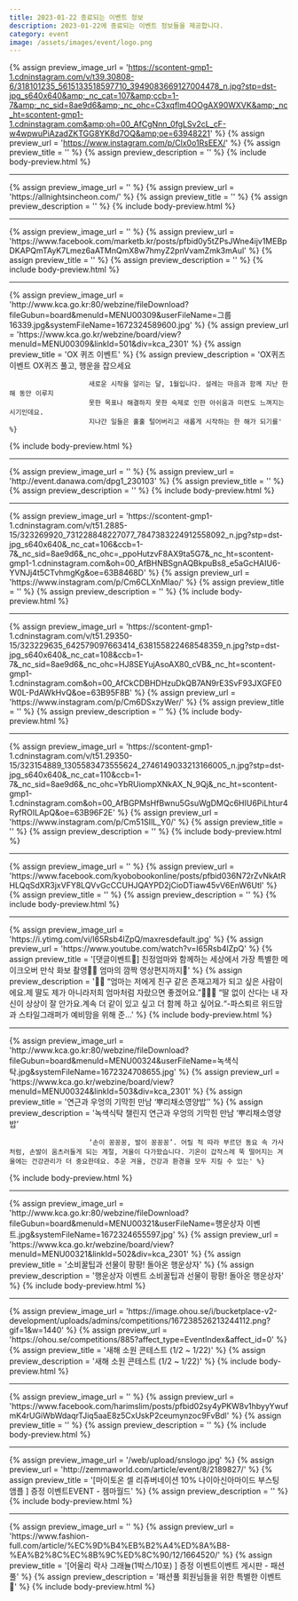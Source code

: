 ```yaml
---
title: 2023-01-22 종료되는 이벤트 정보
description: 2023-01-22에 종료되는 이벤트 정보들을 제공합니다.
category: event
image: /assets/images/event/logo.png
---
```

{% assign preview_image_url = 'https://scontent-gmp1-1.cdninstagram.com/v/t39.30808-6/318101235_5615133518597710_3949083669127004478_n.jpg?stp=dst-jpg_s640x640&amp;_nc_cat=107&amp;ccb=1-7&amp;_nc_sid=8ae9d6&amp;_nc_ohc=C3xqflm4OOgAX90WXVK&amp;_nc_ht=scontent-gmp1-1.cdninstagram.com&amp;oh=00_AfCgNnn_0fgLSv2cL_cF-w4wpwuPiAzadZKTGG8YK8d7OQ&amp;oe=63948221' %}
{% assign preview_url = 'https://www.instagram.com/p/Clx0o1RsEEX/' %}
{% assign preview_title = '' %}
{% assign preview_description = '' %}
{% include body-preview.html %}
<hr>{% assign preview_image_url = '' %}
{% assign preview_url = 'https://allnightsincheon.com/' %}
{% assign preview_title = '' %}
{% assign preview_description = '' %}
{% include body-preview.html %}
<hr>{% assign preview_image_url = '' %}
{% assign preview_url = 'https://www.facebook.com/marketb.kr/posts/pfbid0y5tZPsJWne4ijv1MEBpDKAPQmTAyK7Lmez6aATMnQmX8w7hmyZ2pnVvamZmk3mAul' %}
{% assign preview_title = '' %}
{% assign preview_description = '' %}
{% include body-preview.html %}
<hr>{% assign preview_image_url = 'http://www.kca.go.kr:80/webzine/fileDownload?fileGubun=board&menuId=MENU00309&userFileName=그룹 16339.jpg&systemFileName=1672324589600.jpg' %}
{% assign preview_url = 'https://www.kca.go.kr/webzine/board/view?menuId=MENU00309&linkId=501&div=kca_2301' %}
{% assign preview_title = 'OX 퀴즈 이벤트' %}
{% assign preview_description = 'OX퀴즈 이벤트			OX퀴즈 풀고, 행운을 잡으세요																						새로운 시작을 알리는 달, 1월입니다. 설레는 마음과 함께 지난 한 해 동안 이루지 						못한 목표나 해결하지 못한 숙제로 인한 아쉬움과 미련도 느껴지는 시기인데요. 						지나간 일들은 훌훌 털어버리고 새롭게 시작하는 한 해가 되기를' %}
{% include body-preview.html %}
<hr>{% assign preview_image_url = '' %}
{% assign preview_url = 'http://event.danawa.com/dpg1_230103' %}
{% assign preview_title = '' %}
{% assign preview_description = '' %}
{% include body-preview.html %}
<hr>{% assign preview_image_url = 'https://scontent-gmp1-1.cdninstagram.com/v/t51.2885-15/323269920_731228848227077_7847383224912558092_n.jpg?stp=dst-jpg_s640x640&amp;_nc_cat=106&amp;ccb=1-7&amp;_nc_sid=8ae9d6&amp;_nc_ohc=_ppoHutzvF8AX9ta5G7&amp;_nc_ht=scontent-gmp1-1.cdninstagram.com&amp;oh=00_AfBHNBSgnAQBkpuBs8_e5aGcHAIU6-YVNJj4t5CTvhmgKg&amp;oe=63B8468D' %}
{% assign preview_url = 'https://www.instagram.com/p/Cm6CLXnMlao/' %}
{% assign preview_title = '' %}
{% assign preview_description = '' %}
{% include body-preview.html %}
<hr>{% assign preview_image_url = 'https://scontent-gmp1-1.cdninstagram.com/v/t51.29350-15/323229635_642579097663414_638155822468548359_n.jpg?stp=dst-jpg_s640x640&amp;_nc_cat=108&amp;ccb=1-7&amp;_nc_sid=8ae9d6&amp;_nc_ohc=HJ8SEYujAsoAX80_cVB&amp;_nc_ht=scontent-gmp1-1.cdninstagram.com&amp;oh=00_AfCkCDBHDHzuDkQB7AN9rE3SvF93JXGFE0W0L-PdAWkHvQ&amp;oe=63B95F8B' %}
{% assign preview_url = 'https://www.instagram.com/p/Cm6DSxzyWer/' %}
{% assign preview_title = '' %}
{% assign preview_description = '' %}
{% include body-preview.html %}
<hr>{% assign preview_image_url = 'https://scontent-gmp1-1.cdninstagram.com/v/t51.29350-15/323154889_1305583473555624_2746149033213166005_n.jpg?stp=dst-jpg_s640x640&amp;_nc_cat=110&amp;ccb=1-7&amp;_nc_sid=8ae9d6&amp;_nc_ohc=YbRUiompXNkAX_N_9Qj&amp;_nc_ht=scontent-gmp1-1.cdninstagram.com&amp;oh=00_AfBGPMsHfBwnu5GsuWgDMQc6HIU6PiLhtur4RyfROILApQ&amp;oe=63B96F2E' %}
{% assign preview_url = 'https://www.instagram.com/p/Cm51SIlL_Y0/' %}
{% assign preview_title = '' %}
{% assign preview_description = '' %}
{% include body-preview.html %}
<hr>{% assign preview_image_url = '' %}
{% assign preview_url = 'https://www.facebook.com/kyobobookonline/posts/pfbid036N72rZvNkAtRHLQqSdXR3jxVFY8LQVvGcCCUHJQAYPD2jCioDTiaw45vV6EnW6Utl' %}
{% assign preview_title = '' %}
{% assign preview_description = '' %}
{% include body-preview.html %}
<hr>{% assign preview_image_url = 'https://i.ytimg.com/vi/I65Rsb4lZpQ/maxresdefault.jpg' %}
{% assign preview_url = 'https://www.youtube.com/watch?v=I65Rsb4lZpQ' %}
{% assign preview_title = '[댓글이벤트💛] 친정엄마와 함께하는 세상에서 가장 특별한 메이크오버 만삭 화보 촬영📸💗 엄마의 깜짝 영상편지까지🤧' %}
{% assign preview_description = '👩🏻 “엄마는 저에게 친구 같은 존재고제가 되고 싶은 사람이에요.제 딸도 제가 아니라저희 엄마처럼 자랐으면 좋겠어요.”👩🏻‍🦱 “딸 없이 산다는 내 자신이 상상이 잘 안가요.계속 더 같이 있고 싶고 더 함께 하고 싶어요.“-파스퇴르 위드맘과 스타일그래퍼가 예비맘을 위해 준...' %}
{% include body-preview.html %}
<hr>{% assign preview_image_url = 'http://www.kca.go.kr:80/webzine/fileDownload?fileGubun=board&menuId=MENU00324&userFileName=녹색식탁.jpg&systemFileName=1672324708655.jpg' %}
{% assign preview_url = 'https://www.kca.go.kr/webzine/board/view?menuId=MENU00324&linkId=503&div=kca_2301' %}
{% assign preview_title = '연근과 우엉의 기막힌 만남 ‘뿌리채소영양밥’' %}
{% assign preview_description = '녹색식탁 챌린지			연근과 우엉의 기막힌 만남 ‘뿌리채소영양밥’																						‘손이 꽁꽁꽁, 발이 꽁꽁꽁’. 어릴 적 따라 부르던 동요 속 가사처럼, 손발이 움츠러들게 되는 계절, 겨울이 다가왔습니다. 기온이 갑작스레 뚝 떨어지는 겨울에는 건강관리가 더 중요한데요. 추운 겨울, 건강과 환경을 모두 지킬 수 있는' %}
{% include body-preview.html %}
<hr>{% assign preview_image_url = 'http://www.kca.go.kr:80/webzine/fileDownload?fileGubun=board&menuId=MENU00321&userFileName=행운상자 이벤트.jpg&systemFileName=1672324655597.jpg' %}
{% assign preview_url = 'https://www.kca.go.kr/webzine/board/view?menuId=MENU00321&linkId=502&div=kca_2301' %}
{% assign preview_title = '소비꿀팁과 선물이 팡팡! 돌아온 행운상자' %}
{% assign preview_description = '행운상자 이벤트				소비꿀팁과 선물이 팡팡! 돌아온 행운상자' %}
{% include body-preview.html %}
<hr>{% assign preview_image_url = 'https://image.ohou.se/i/bucketplace-v2-development/uploads/admins/competitions/167238526213244112.png?gif=1&amp;w=1440' %}
{% assign preview_url = 'https://ohou.se/competitions/885?affect_type=EventIndex&affect_id=0' %}
{% assign preview_title = '새해 소원 콘테스트 (1/2 ~ 1/22)' %}
{% assign preview_description = '새해 소원 콘테스트 (1/2 ~ 1/22)' %}
{% include body-preview.html %}
<hr>{% assign preview_image_url = '' %}
{% assign preview_url = 'https://www.facebook.com/harimslim/posts/pfbid02sy4yPKW8v1hbyyYwufmK4rUGiWbWdaqrTJiq5aaE8z5CxUskP2ceumynzoc9FvBdl' %}
{% assign preview_title = '' %}
{% assign preview_description = '' %}
{% include body-preview.html %}
<hr>{% assign preview_image_url = '/web/upload/snslogo.jpg' %}
{% assign preview_url = 'http://zemmaworld.com/article/event/8/2189827/' %}
{% assign preview_title = '[마이토온 셀 리쥬버네이션 10% 나이아신아마이드 부스팅 앰플 ] 증정 이벤트EVENT - 젬마월드' %}
{% assign preview_description = '' %}
{% include body-preview.html %}
<hr>{% assign preview_image_url = '' %}
{% assign preview_url = 'https://www.fashion-full.com/article/%EC%9D%B4%EB%B2%A4%ED%8A%B8-%EA%B2%8C%EC%8B%9C%ED%8C%90/12/1664520/' %}
{% assign preview_title = '[어울리 락사 그래뉼(1박스/10포) ] 증정 이벤트이벤트 게시판 - 패션풀' %}
{% assign preview_description = '패션풀 회원님들을 위한 특별한 이벤트 🧡' %}
{% include body-preview.html %}